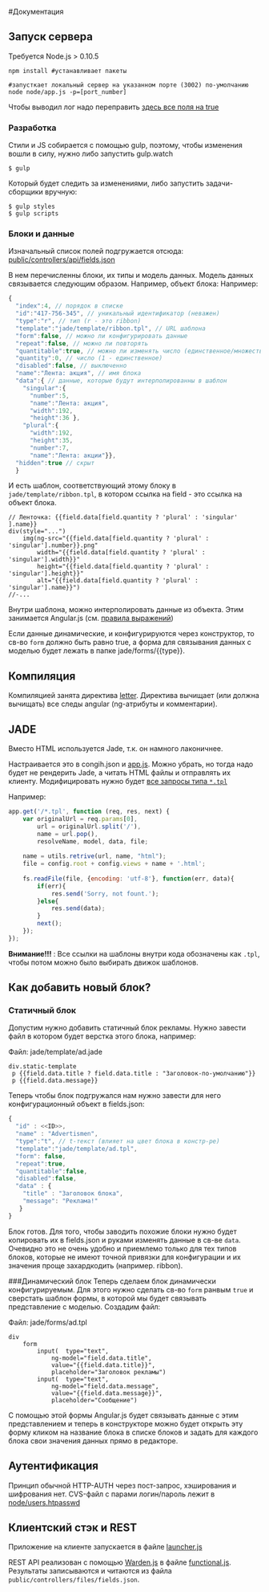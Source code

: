#Документация

## Запуск сервера 

Требуется Node.js > 0.10.5

```shell
npm install #устанавливает пакеты

#запусткает локальный сервер на указанном порте (3002) по-умолчанию
node node/app.js -p=[port_number] 
```
Чтобы выводил лог надо переправить [здесь все поля на true](https://github.com/d-mkrtchyan-parc/PEC/blob/master/node/config/config.js#L44)

### Разработка

Стили и JS собирается с помощью gulp, поэтому, чтобы изменения вошли в силу, нужно либо запустить gulp.watch
```
$ gulp
```
Который будет следить за изменениями, либо запустить задачи-сборщики вручную:
```
$ gulp styles
$ gulp scripts
```

### Блоки и данные

Изначальный список полей подгружается отсюда: [public/controllers/api/fields.json](https://github.com/d-mkrtchyan-parc/PEC/blob/master/public/controllers/api/fields.js)

В нем перечисленны блоки, их типы и модель данных. Модель данных связывается следующим образом. Например, объект блока:
Например:
```js
{
  "index":4, // порядок в списке
  "id":"417-756-345", // уникальный идентификатор (неважен)
  "type":"r", // тип (r - это ribbon)
  "template":"jade/template/ribbon.tpl", // URL шаблона
  "form":false, // можно ли конфигурировать данные
  "repeat":false, // можно ли повторять
  "quantitable":true, // можно ли изменять число (единственное/множественное)
  "quantity":0, // число (1 - единственное)
  "disabled":false, // выключенно
  "name":"Лента: акция", // имя блока
  "data":{ // данные, которые будут интерполированны в шаблон
    "singular":{
      "number":5,
      "name":"Лента: акция",
      "width":192,
      "height":36 },
    "plural":{
      "width":192,
      "height":35,
      "number":7,
      "name":"Лента: акции"}},
  "hidden":true // скрыт
  }
  ```
  
И есть шаблон, соответствующий этому блоку в `jade/template/ribbon.tpl`, в котором ссылка на field - это ссылка на объект блока.
```jade
// Ленточка: {{field.data[field.quantity ? 'plural' : 'singular' ].name}} 
div(style="...")
	img(ng-src="{{field.data[field.quantity ? 'plural' : 'singular'].number}}.png" 
	    width="{{field.data[field.quantity ? 'plural' : 'singular'].width}}" 
	    height="{{field.data[field.quantity ? 'plural' : 'singular'].height}}" 
	    alt="{{field.data[field.quantity ? 'plural' : 'singular'].name}}")
//-...
```
Внутри шаблона, можно интерполировать данные из объекта. Этим занимается Angular.js (см. [правила выражений](https://docs.angularjs.org/guide/expression))

Если данные динамические, и конфигурируются через конструктор, то св-во `form` должно быть равно true, а форма для связывания данных с моделью будет лежать в папке jade/forms/{{type}}.

## Компиляция

Компиляцией занята директива [letter](https://github.com/d-mkrtchyan-parc/PEC/blob/master/public/static/js/modules/ng/directives.js#L50).
Директива вычищает (или должна вычищать) все следы angular (ng-атрибуты и комментарии).

## JADE

Вместо HTML используется Jade, т.к. он намного лаконичнее. 

Настраивается это в congih.json и [app.js](https://github.com/d-mkrtchyan-parc/PEC/blob/master/node/app.js#L44). Можно убрать, но тогда надо будет не рендерить Jade, а читать HTML файлы и отправлять их клиенту. Модифицировать нужно будет [все запросы типа `*.tpl`](https://github.com/d-mkrtchyan-parc/PEC/blob/master/node/app.js#L134)

Например:
```js
app.get('/*.tpl', function (req, res, next) {
  	var	originalUrl = req.params[0],
  		url = originalUrl.split('/'),
		name = url.pop(),
		resolveName, model, data, file;
	
	name = utils.retrive(url, name, "html");
	file = config.root + config.views + name + '.html';
	
	fs.readFile(file, {encoding: 'utf-8'}, function(err, data){
		if(err){
			res.send('Sorry, not fount.');
		}else{
			res.send(data);
		}
		next();
	});
});
```

**Вниманиe!!!** : Все ссылки на шаблоны внутри кода обозначены как `.tpl`, чтобы потом можно было выбирать движок шаблонов.

## Как добавить новый блок?

### Статичный блок
Допустим нужно добавить статичный блок рекламы. Нужно завести файл в котором будет верстка этого блока, например:

Файл: jade/template/ad.jade
```jade
div.static-template
 p {{field.data.title ? field.data.title : "Заголовок-по-умолчанию"}}
 p {{field.data.message}}
```
Теперь чтобы блок подгружался нам нужно завести для него конфигурационный объект в fields.json:
```js
{
  "id" : <<ID>>,
  "name" : "Advertismen",
  "type":"t", // t-текст (влияет на цвет блока в констр-ре)
  "template":"jade/template/ad.tpl",
  "form": false,
  "repeat":true,
  "quantitable":false,
  "disabled":false,
  "data" : {
    "title" : "Заголовок блока",
    "message": "Реклама!"
   }
}
```

Блок готов. Для того, чтобы заводить похожие блоки нужно будет копировать их в fields.json и руками изменять данные в св-ве `data`. Очевидно это не очень удобно и приемлемо только для тех типов блоков, которые не имеют точной привязки для конфигурации и их значения проще захардкодить (например. ribbon).

###Динамический блок
Теперь сделаем блок динамически конфигурируемым. Для этого нужно сделать св-во `form` ранвым `true` и сверстать шаблон формы, в которой мы будет связывать представление с моделью. Создадим файл:

Файл: jade/forms/ad.tpl
```jade
div
	form
		input(	type="text", 
			ng-model="field.data.title",
			value="{{field.data.title}}",
			placeholder="Заголовок рекламы")
		input(	type="text", 
			ng-model="field.data.message",
			value="{{field.data.message}}",
			placeholder="Сообщение")
```

С помощью этой формы Angular.js будет связывать данные с этим представлением и теперь в конструкторе можно будет открыть эту форму кликом на название блока в списке блоков и задать для каждого блока свои значения данных прямо в редакторе.

## Аутентификация

Принцип обычной HTTP-AUTH через пост-запрос, хэширования и шифрования нет.
CVS-файл c парами логин/пароль лежит в [node/users.htpasswd](https://github.com/d-mkrtchyan-parc/PEC/blob/master/node/users.htpasswd)

## Клиентский стэк и REST

Приложение на клиенте запускается в файле [launcher.js](https://github.com/d-mkrtchyan-parc/PEC/blob/master/public/static/js/app/launcher.js)

REST API реализован с помощью [Warden.js](https://github.com/zefirka/Warden.js) в файле [functional.js](https://github.com/d-mkrtchyan-parc/PEC/blob/master/public/static/js/modules/ng/functional.js#L58). Результаты записываются и читаются из файла `public/controllers/files/fields.json`.
